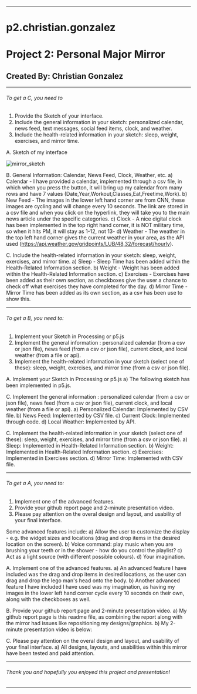 --------------------------------------------------------------------------------------------------------------------------------------------------------------------

# p2.christian.gonzalez
# Project 2: Personal Major Mirror
## Created By: Christian Gonzalez

--------------------------------------------------------------------------------------------------------------------------------------------------------------------

###### To get a C, you need to
  1. Provide the Sketch of your interface.
  2. Include the general information in your sketch: personalized calendar, news feed, text messages, social feed items, clock, and weather.
  3. Include the health-related information in your sketch: sleep, weight, exercises, and mirror time.
  
  A. Sketch of my interface</p> 
![mirror_sketch](https://user-images.githubusercontent.com/83322401/201550841-ec716455-507b-4eb7-ad5e-e81a783f7975.png)
 
  B. General Information: Calendar, News Feed, Clock, Weather, etc.
    a) Calendar - I have provided a calendar, implemented through a csv file, in which when you press the button, it will bring up my calendar from many rows and have        7 values (Date,Year,Workout,Classes,Eat,Freetime,Work).
    b) New Feed - The images in the lower left hand corner are from CNN, these images are cycling and will change every 10 seconds. The link are stored in a csv file          and when you click on the hyperlink, they will take you to the main news article under the specific categories.
    c) Clock - A nice digital clock has been implemented in the top right hand corner, it is NOT military time, so when it hits PM, it will stay as 1-12, not 13-
    d) Weather - The weather in the top left hand corner gives the current weather in your area, as the API used                                                              (https://api.weather.gov/gridpoints/LUB/48,32/forecast/hourly).
  
  C. Include the health-related information in your sketch: sleep, weight, exercises, and mirror time.
    a) Sleep - Sleep Time has been added within the Health-Related Information section.
    b) Weight - Weight has been added within the Health-Related Information section.
    c) Exercises - Exercises have been added as their own section, as checkboxes give the user a chance to check off what exercises they have completed for the day.
    d) Mirror Time - Mirror Time has been added as its own section, as a csv has been use to show this.
 
--------------------------------------------------------------------------------------------------------------------------------------------------------------------

###### To get a B, you need to:
  1. Implement your Sketch in Processing or p5.js
  2. Implement the general information : personalized calendar (from a csv or json file), news feed (from a csv or json file), current clock, and local weather (from a      file or api).
  3. Implement the health-related information in your sketch (select one of these): sleep, weight, exercises, and mirror time (from a csv or json file). 
  
  A. Implement your Sketch in Processing or p5.js
    a) The following sketch has been implemented in p5.js.

  C. Implement the general information : personalized calendar (from a csv or json file), news feed (from a csv or json file), current clock, and local weather (from a      file or api).
    a) Personalized Calendar: Implemented by CSV file.
    b) News Feed: Implemented by CSV file.
    c) Current Clock: Implemented through code.
    d) Local Weather: Implemented by API.
 
  C. Implement the health-related information in your sketch (select one of these): sleep, weight, exercises, and mirror time (from a csv or json file).
    a) Sleep: Implemented in Health-Related Information section.
    b) Weight: Implemented in Health-Related Information section.
    c) Exercises: Implemented in Exercises section.
    d) Mirror Time: Implemented with CSV file.

--------------------------------------------------------------------------------------------------------------------------------------------------------------------

###### To get a A, you need to:
  1. Implement one of the advanced features.
  2. Provide your github report page and 2-minute presentation video.
  3. Please pay attention on the overal design and layout, and usability of your final interface.

  Some advanced features include:
    a) Allow the user to customize the display - e.g. the widget sizes and locations (drag and drop items in the desired location on the screen).
    b) Voice command: play music when you are brushing your teeth or in the shower - how do you control the playlist?
    c) Act as a light source (with different possible colours).
    d) Your imagination.

  A. Implement one of the advanced features.
    a) An advanced feature I have included was the drag and drop items in desired locations, as the user can drag and drop the lego man's head onto the body.
    b) Another advanced feature I have included I have used was my imagination, as having my images in the lower left hand corner cycle every 10 seconds on their own,     along with the checkboxes as well.
    
  B. Provide your github report page and 2-minute presentation video.
    a) My github report page is this readme file, as combining the report along with the mirror had issues like repositioning my designs/graphics.
    b) My 2-minute presentation video is below:

  
  C. Please pay attention on the overal design and layout, and usability of your final interface.
    a) All designs, layouts, and usabilities within this mirror have been tested and paid attention.

--------------------------------------------------------------------------------------------------------------------------------------------------------------------
###### Thank you and hopefully you enjoyed this project and presentation!
--------------------------------------------------------------------------------------------------------------------------------------------------------------------
